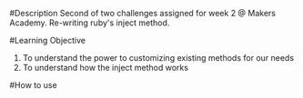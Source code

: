 

#Description
Second of two challenges assigned for week 2 @ Makers Academy. Re-writing ruby's inject method.

#Learning Objective
1. To understand the power to customizing existing methods for our needs
2. To understand how the inject method works

#How to use
